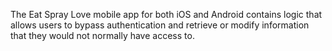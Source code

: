 The Eat Spray Love mobile app for both iOS and Android contains logic that allows users to bypass authentication and retrieve or modify information that they would not normally have access to.